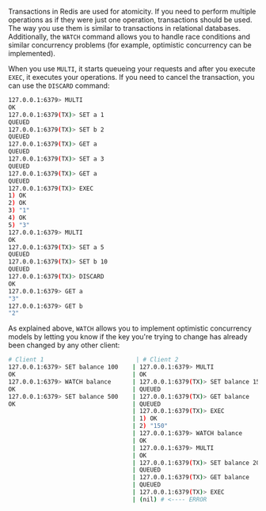 Transactions in Redis are used for atomicity. If you need to perform multiple operations as if they were just one operation, transactions should be used. The way you use them is similar to transactions in relational databases. Additionally, the `WATCH` command allows you to handle race conditions and similar concurrency problems (for example, optimistic concurrency can be implemented).

When you use `MULTI`, it starts queueing your requests and after you execute `EXEC`, it executes your operations. If you need to cancel the transaction, you can use the `DISCARD` command:
```bash
127.0.0.1:6379> MULTI
OK
127.0.0.1:6379(TX)> SET a 1
QUEUED
127.0.0.1:6379(TX)> SET b 2
QUEUED
127.0.0.1:6379(TX)> GET a
QUEUED
127.0.0.1:6379(TX)> SET a 3
QUEUED
127.0.0.1:6379(TX)> GET a
QUEUED
127.0.0.1:6379(TX)> EXEC
1) OK
2) OK
3) "1"
4) OK
5) "3"
127.0.0.1:6379> MULTI
OK
127.0.0.1:6379(TX)> SET a 5
QUEUED
127.0.0.1:6379(TX)> SET b 10
QUEUED
127.0.0.1:6379(TX)> DISCARD
OK
127.0.0.1:6379> GET a
"3"
127.0.0.1:6379> GET b
"2"
```

As explained above, `WATCH` allows you to implement optimistic concurrency models by letting you know if the key you're trying to change has already been changed by any other client:

```bash
# Client 1                          | # Client 2
127.0.0.1:6379> SET balance 100    | 127.0.0.1:6379> MULTI
OK                                 | OK
127.0.0.1:6379> WATCH balance      | 127.0.0.1:6379(TX)> SET balance 150  
OK                                 | QUEUED
127.0.0.1:6379> SET balance 500    | 127.0.0.1:6379(TX)> GET balance
OK                                 | QUEUED
                                   | 127.0.0.1:6379(TX)> EXEC
                                   | 1) OK
                                   | 2) "150"
                                   | 127.0.0.1:6379> WATCH balance
                                   | OK
                                   | 127.0.0.1:6379> MULTI
                                   | OK
                                   | 127.0.0.1:6379(TX)> SET balance 200
                                   | QUEUED
                                   | 127.0.0.1:6379(TX)> GET balance
                                   | QUEUED
                                   | 127.0.0.1:6379(TX)> EXEC
                                   | (nil) # <---- ERROR
```
